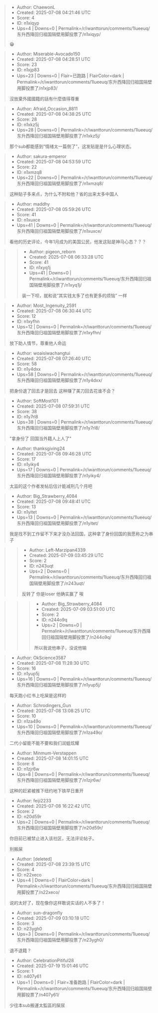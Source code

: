 > - Author: ChaewonL
> - Created: 2025-07-08 04:21:46 UTC
> - Score: 4
> - ID: n1xiqyp
> - Ups=4 | Downs=0 | Permalink=/r/iwanttorun/comments/1lueeuq/东升西降回归祖国隔壁用脚投票了/n1xiqyp/
>
> 😁

> - Author: Miserable-Avocado150
> - Created: 2025-07-08 04:28:51 UTC
> - Score: 23
> - ID: n1xjp83
> - Ups=23 | Downs=0 | Flair=已跑路 | FlairColor=dark | Permalink=/r/iwanttorun/comments/1lueeuq/东升西降回归祖国隔壁用脚投票了/n1xjp83/
>
> 沒放棄外國國籍的話有什麼值得尊重

> - Author: Afraid_Occasion_8811
> - Created: 2025-07-08 04:38:25 UTC
> - Score: 28
> - ID: n1xkz5j
> - Ups=28 | Downs=0 | Permalink=/r/iwanttorun/comments/1lueeuq/东升西降回归祖国隔壁用脚投票了/n1xkz5j/
>
> 那个sub都能感到“情绪太一篇倒了”，这发贴是是什么心理状态。

> - Author: sakura-emperor
> - Created: 2025-07-08 04:53:59 UTC
> - Score: 22
> - ID: n1xmzq8
> - Ups=22 | Downs=0 | Permalink=/r/iwanttorun/comments/1lueeuq/东升西降回归祖国隔壁用脚投票了/n1xmzq8/
>
> 这种贴子多来点，为什么不附和他？省的出来太多中国人

> - Author: maddhy
> - Created: 2025-07-08 05:59:26 UTC
> - Score: 41
> - ID: n1xuxce
> - Ups=41 | Downs=0 | Permalink=/r/iwanttorun/comments/1lueeuq/东升西降回归祖国隔壁用脚投票了/n1xuxce/
>
> 看他的历史评论，今年1月成为的美国公民，他发这贴是神马心态？？？

>> - Author: pigeon_reborn
>> - Created: 2025-07-08 06:33:28 UTC
>> - Score: 41
>> - ID: n1xyq1j
>> - Ups=41 | Downs=0 | Permalink=/r/iwanttorun/comments/1lueeuq/东升西降回归祖国隔壁用脚投票了/n1xyq1j/
>>
>> 装一下呗，就和说“其实钱太多了也有更多的烦恼” 一样

> - Author: Most_Ingenuity_2591
> - Created: 2025-07-08 06:30:44 UTC
> - Score: 12
> - ID: n1xyfhn
> - Ups=12 | Downs=0 | Permalink=/r/iwanttorun/comments/1lueeuq/东升西降回归祖国隔壁用脚投票了/n1xyfhn/
>
> 放下助人情节，尊重他人命运

> - Author: woaisiwachangtui
> - Created: 2025-07-08 07:26:40 UTC
> - Score: 58
> - ID: n1y4dxx
> - Ups=58 | Downs=0 | Permalink=/r/iwanttorun/comments/1lueeuq/东升西降回归祖国隔壁用脚投票了/n1y4dxx/
>
> 把身份退了回去才是回去 这种赚了美刀回去花谁不会？

> - Author: SoftMost101
> - Created: 2025-07-08 07:59:31 UTC
> - Score: 38
> - ID: n1y7rl8
> - Ups=38 | Downs=0 | Permalink=/r/iwanttorun/comments/1lueeuq/东升西降回归祖国隔壁用脚投票了/n1y7rl8/
>
> "拿身份了 回国当外籍人上人了"

> - Author: thanksgiving24
> - Created: 2025-07-08 09:46:28 UTC
> - Score: 17
> - ID: n1yiky4
> - Ups=17 | Downs=0 | Permalink=/r/iwanttorun/comments/1lueeuq/东升西降回归祖国隔壁用脚投票了/n1yiky4/
>
> 太监的这个作者发帖后估计能减刑几个月吧

> - Author: Big_Strawberry_4084
> - Created: 2025-07-08 09:48:41 UTC
> - Score: 13
> - ID: n1yitet
> - Ups=13 | Downs=0 | Permalink=/r/iwanttorun/comments/1lueeuq/东升西降回归祖国隔壁用脚投票了/n1yitet/
>
> 我是找不到工作留不下来才没办法回国，这种拿了身份回国的我愿称之为串子

>> - Author: Left-Marzipan4339
>> - Created: 2025-07-09 03:45:29 UTC
>> - Score: 2
>> - ID: n243uqt
>> - Ups=2 | Downs=0 | Permalink=/r/iwanttorun/comments/1lueeuq/东升西降回归祖国隔壁用脚投票了/n243uqt/
>>
>> 反转了 你是loser 他确实赢了 唉

>>> - Author: Big_Strawberry_4084
>>> - Created: 2025-07-09 03:51:00 UTC
>>> - Score: 2
>>> - ID: n244o9q
>>> - Ups=2 | Downs=0 | Permalink=/r/iwanttorun/comments/1lueeuq/东升西降回归祖国隔壁用脚投票了/n244o9q/
>>>
>>> 所以我说他串子，没说他输

> - Author: OkScience3587
> - Created: 2025-07-08 11:28:30 UTC
> - Score: 16
> - ID: n1yup5j
> - Ups=16 | Downs=0 | Permalink=/r/iwanttorun/comments/1lueeuq/东升西降回归祖国隔壁用脚投票了/n1yup5j/
>
> 每天跑小红书上吃屎是这样的

> - Author: Schrodingers_Gun
> - Created: 2025-07-08 13:08:25 UTC
> - Score: 10
> - ID: n1za49o
> - Ups=10 | Downs=0 | Permalink=/r/iwanttorun/comments/1lueeuq/东升西降回归祖国隔壁用脚投票了/n1za49o/
>
> 二代小留能不能不要和我们润蛆炫耀

> - Author: Minmum-Verstappen
> - Created: 2025-07-08 14:01:15 UTC
> - Score: 8
> - ID: n1zjr6w
> - Ups=8 | Downs=0 | Permalink=/r/iwanttorun/comments/1lueeuq/东升西降回归祖国隔壁用脚投票了/n1zjr6w/
>
> 这种的赶紧被推下纽约地下铁早日重开

> - Author: feiji2233
> - Created: 2025-07-08 16:22:42 UTC
> - Score: 2
> - ID: n20d59r
> - Ups=2 | Downs=0 | Permalink=/r/iwanttorun/comments/1lueeuq/东升西降回归祖国隔壁用脚投票了/n20d59r/
>
> 你目前已被禁止进入该社区，无法评论帖子。
> 
>   
> 别搬屎

> - Author: [deleted]
> - Created: 2025-07-08 23:39:15 UTC
> - Score: 4
> - ID: n22xeco
> - Ups=4 | Downs=0 | FlairColor=dark | Permalink=/r/iwanttorun/comments/1lueeuq/东升西降回归祖国隔壁用脚投票了/n22xeco/
>
> 说的太好了，现在像你这样敢说实话的人不多了！

> - Author: sun-dragonfly
> - Created: 2025-07-09 03:10:18 UTC
> - Score: 3
> - ID: n23ygh0
> - Ups=3 | Downs=0 | Permalink=/r/iwanttorun/comments/1lueeuq/东升西降回归祖国隔壁用脚投票了/n23ygh0/
>
> 退不退籍？

> - Author: CelebrationPitiful28
> - Created: 2025-07-19 15:01:46 UTC
> - Score: 1
> - ID: n407y61
> - Ups=1 | Downs=0 | Flair=准备跑路 | FlairColor=dark | Permalink=/r/iwanttorun/comments/1lueeuq/东升西降回归祖国隔壁用脚投票了/n407y61/
>
> 少往本sub搬運太監區的屎尿
